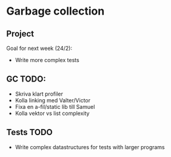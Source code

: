 # Garbage collection

## Project

Goal for next week (24/2):
- Write more complex tests

## GC TODO:
- Skriva klart profiler
- Kolla linking med Valter/Victor
- Fixa en a-fil/static lib till Samuel
- Kolla vektor vs list complexity

## Tests TODO
- Write complex datastructures for tests with larger programs

